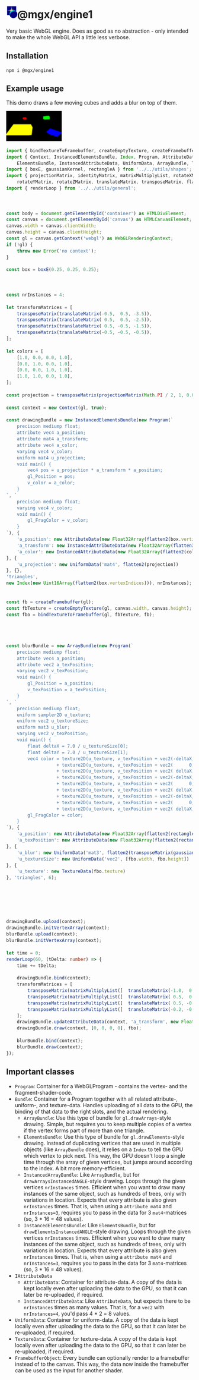 <h1><img src="https://raw.githubusercontent.com/MichaelLangbein/mgx/main/logo.svg" width="30">@mgx/engine1</h1>

Very basic WebGL engine. Does as good as no abstraction - only intended to make the whole WebGL API a little less verbose.


## Installation

```
npm i @mgx/engine1
```


## Example usage


This demo draws a few moving cubes and adds a blur on top of them.

<img src="https://raw.githubusercontent.com/MichaelLangbein/mgx/main/media/engine1_demo.gif" width="150" />

```ts
import { bindTextureToFramebuffer, createEmptyTexture, createFramebuffer, FramebufferObject } from '../src/webgl';
import { Context, InstancedElementsBundle, Index, Program, AttributeData,
    ElementsBundle, InstancedAttributeData, UniformData, ArrayBundle, TextureData } from '../src/engine.core';
import { boxE, gaussianKernel, rectangleA } from '../../utils/shapes';
import { projectionMatrix, identityMatrix, matrixMultiplyList, rotateXMatrix,
    rotateYMatrix, rotateZMatrix, translateMatrix, transposeMatrix, flatten2, flatten3 } from '../../utils/math';
import { renderLoop } from '../../utils/general';



const body = document.getElementById('container') as HTMLDivElement;
const canvas = document.getElementById('canvas') as HTMLCanvasElement;
canvas.width = canvas.clientWidth;
canvas.height = canvas.clientHeight;
const gl = canvas.getContext('webgl') as WebGLRenderingContext;
if (!gl) {
    throw new Error('no context');
}

const box = boxE(0.25, 0.25, 0.25);



const nrInstances = 4;

let transformMatrices = [
    transposeMatrix(translateMatrix(-0.5,  0.5, -3.5)),
    transposeMatrix(translateMatrix( 0.5,  0.5, -2.5)),
    transposeMatrix(translateMatrix( 0.5, -0.5, -1.5)),
    transposeMatrix(translateMatrix(-0.5, -0.5, -0.5)),
];

let colors = [
    [1.0, 0.0, 0.0, 1.0],
    [0.0, 1.0, 0.0, 1.0],
    [0.0, 0.0, 1.0, 1.0],
    [1.0, 1.0, 0.0, 1.0],
];

const projection = transposeMatrix(projectionMatrix(Math.PI / 2, 1, 0.01, 100));

const context = new Context(gl, true);

const drawingBundle = new InstancedElementsBundle(new Program(`
    precision mediump float;
    attribute vec4 a_position;
    attribute mat4 a_transform;
    attribute vec4 a_color;
    varying vec4 v_color;
    uniform mat4 u_projection;
    void main() {
        vec4 pos = u_projection * a_transform * a_position;
        gl_Position = pos;
        v_color = a_color;
    }
`, `
    precision mediump float;
    varying vec4 v_color;
    void main() {
        gl_FragColor = v_color;
    }
`), {
    'a_position': new AttributeData(new Float32Array(flatten2(box.vertices)), 'vec4', false),
    'a_transform': new InstancedAttributeData(new Float32Array(flatten3(transformMatrices)), 'mat4', true, 1),
    'a_color': new InstancedAttributeData(new Float32Array(flatten2(colors)), 'vec4', false, 1)
}, {
    'u_projection': new UniformData('mat4', flatten2(projection))
}, {},
'triangles',
new Index(new Uint16Array(flatten2(box.vertexIndices))), nrInstances);


const fb = createFramebuffer(gl);
const fbTexture = createEmptyTexture(gl, canvas.width, canvas.height);
const fbo = bindTextureToFramebuffer(gl, fbTexture, fb);




const blurBundle = new ArrayBundle(new Program(`
    precision mediump float;
    attribute vec4 a_position;
    attribute vec2 a_texPosition;
    varying vec2 v_texPosition;
    void main() {
        gl_Position = a_position;
        v_texPosition = a_texPosition;
    }
`, `
    precision mediump float;
    uniform sampler2D u_texture;
    uniform vec2 u_textureSize;
    uniform mat3 u_blur;
    varying vec2 v_texPosition;
    void main() {
        float deltaX = 7.0 / u_textureSize[0];
        float deltaY = 7.0 / u_textureSize[1];
        vec4 color = texture2D(u_texture, v_texPosition + vec2(-deltaX,  deltaY)) * u_blur[0][0]
                   + texture2D(u_texture, v_texPosition + vec2(      0,  deltaY)) * u_blur[1][0]
                   + texture2D(u_texture, v_texPosition + vec2( deltaX,  deltaY)) * u_blur[2][0]
                   + texture2D(u_texture, v_texPosition + vec2(-deltaX,       0)) * u_blur[0][1]
                   + texture2D(u_texture, v_texPosition + vec2(      0,       0)) * u_blur[1][1]
                   + texture2D(u_texture, v_texPosition + vec2( deltaX,       0)) * u_blur[2][1]
                   + texture2D(u_texture, v_texPosition + vec2(-deltaX, -deltaY)) * u_blur[0][2]
                   + texture2D(u_texture, v_texPosition + vec2(      0, -deltaY)) * u_blur[1][2]
                   + texture2D(u_texture, v_texPosition + vec2( deltaX, -deltaY)) * u_blur[2][2];
        gl_FragColor = color;
    }
`), {
    'a_position': new AttributeData(new Float32Array(flatten2(rectangleA(2, 2).vertices)), 'vec4', false),
    'a_texPosition': new AttributeData(new Float32Array(flatten2(rectangleA(2, 2).texturePositions)), 'vec2', false),
}, {
    'u_blur': new UniformData('mat3', flatten2(transposeMatrix(gaussianKernel()))),
    'u_textureSize': new UniformData('vec2', [fbo.width, fbo.height])
}, {
    'u_texture': new TextureData(fbo.texture)
}, 'triangles', 6);






drawingBundle.upload(context);
drawingBundle.initVertexArray(context);
blurBundle.upload(context);
blurBundle.initVertexArray(context);

let time = 0;
renderLoop(60, (tDelta: number) => {
    time += tDelta;

    drawingBundle.bind(context);
    transformMatrices = [
        transposeMatrix(matrixMultiplyList([  translateMatrix(-1.0,  0.8, 0.5 * Math.sin(time * 0.003) + -3.5), rotateXMatrix(time * 0.1), ])),
        transposeMatrix(matrixMultiplyList([  translateMatrix( 0.5,  0.5, 1.0 * Math.sin(time * 0.005) + -2.5), rotateYMatrix(time * 0.1), ])),
        transposeMatrix(matrixMultiplyList([  translateMatrix( 0.5, -0.5, 0.5 * Math.sin(time * 0.003) + -1.5), rotateZMatrix(time * 0.1), ])),
        transposeMatrix(matrixMultiplyList([  translateMatrix(-0.2, -0.2, 1.0 * Math.sin(time * 0.003) + -1.5), rotateXMatrix(time * 0.1), ])),
    ];
    drawingBundle.updateAttributeData(context, 'a_transform', new Float32Array(flatten3(transformMatrices)));
    drawingBundle.draw(context, [0, 0, 0, 0], fbo);

    blurBundle.bind(context);
    blurBundle.draw(context);
});

```


## Important classes 

 - `Program`: Container for a WebGLProgram - contains the vertex- and the fragment-shader-code.
 - `Bundle`: Container for a Program together with all related attribute-, uniform-, and texture-data. Handles uploading of all data to the GPU, the binding of that data to the right slots, and the actual rendering.
   - `ArrayBundle`: Use this type of bundle for `gl.drawArrays`-style drawing. Simple, but requires you to keep multiple copies of a vertex if the vertex forms part of more than one triangle.
   - `ElementsBundle`: Use this type of bundle for `gl.drawElements`-style drawing. Instead of duplicating vertices that are used in multiple objects (like `ArrayBundle` does), it relies on a `Index` to tell the GPU which vertex to pick next. This way, the GPU doesn't loop a single time through the array of given vertices, but jumps around according to the index. A bit more memory-efficient.
   - `InstancedArrayBundle`: Like `ArrayBundle`, but for `drawArraysInstancedANGLE`-style drawing. Loops through the given vertices `nrInstances` times. Efficient when you want to draw many instances of the same object, such as hundreds of trees, only with variations in location. Expects that every attribute is also given `nrInstances` times. That is, when using a `attribute mat4` and `nrInstances=3`, requires you to pass in the data for 3 `mat4`-matrices (so, 3 * 16 = 48 values).
   - `InstancedElementsBundle`: Like `ElementsBundle`, but for `drawElementsInstancedANGLE`-style drawing. Loops through the given vertices `nrInstances` times. Efficient when you want to draw many instances of the same object, such as hundreds of trees, only with variations in location. Expects that every attribute is also given `nrInstances` times. That is, when using a `attribute mat4` and `nrInstances=3`, requires you to pass in the data for 3 `mat4`-matrices (so, 3 * 16 = 48 values).
 - `IAttributeData`
   - `AttributeData`: Container for attribute-data. A copy of the data is kept locally even after uploading the data to the GPU, so that it can later be re-uploaded, if required.
   - `InstancedAttributeData`: Like `AttributeData`, but expects there to be `nrInstances` times as many values. That is, for a `vec2` with `nrInstances=4`, you'd pass 4 * 2 = 8 values.
 - `UniformData`: Container for uniform-data. A copy of the data is kept locally even after uploading the data to the GPU, so that it can later be re-uploaded, if required. 
 - `TextureData`: Container for texture-data. A copy of the data is kept locally even after uploading the data to the GPU, so that it can later be re-uploaded, if required.
 - `FramebufferObject`: Every bundle can optionally render to a framebuffer instead of to the canvas. This way, the data now inside the framebuffer can be used as the input for another shader.